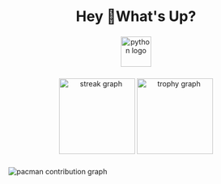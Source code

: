 <h1 align="center">Hey 👋What's Up?</h1>

###

<div align="center">

  <img src="https://skillicons.dev/icons?i=py" height="60" alt="python logo"  />
</div>

###

<div align="center">
  <img src="https://streak-stats.demolab.com?user=maurodesouza&locale=en&mode=daily&theme=dracula&hide_border=false&border_radius=5&order=3" height="150" alt="streak graph"  />
  <img src="https://github-profile-trophy.vercel.app?username=maurodesouza&theme=dracula&column=-1&row=1&margin-w=8&margin-h=8&no-bg=false&no-frame=false&order=4" height="150" alt="trophy graph"  />
</div>

###

<picture>
  <source media="(prefers-color-scheme: dark)" srcset="https://raw.githubusercontent.com/lucas-tafuri/lucas-tafuri/output/pacman-contribution-graph-dark.svg">
  <source media="(prefers-color-scheme: light)" srcset="https://raw.githubusercontent.com/lucas-tafuri/lucas-tafuri/output/pacman-contribution-graph.svg">
  <img alt="pacman contribution graph" src="https://raw.githubusercontent.com/lucas-tafuri/lucas-tafuri/output/pacman-contribution-graph.svg">
</picture>

###
